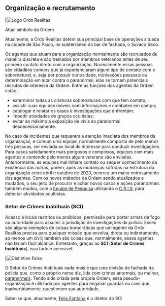 ## Organização e recrutamento[](https://ordemparanormal.fandom.com/wiki/Ordo_Realitas?veaction=edit&section=1 "Editar seção: Organização e recrutamento")

[![Logo Ordo Realitas](https://static.wikia.nocookie.net/ordemparanormal/images/d/d1/Logo_Ordo_Realitas.png/revision/latest/scale-to-width-down/185?cb=20221110231728&path-prefix=pt-br)



Atual símbolo da Ordem

Atualmente, a Ordo Realitas detém sua principal base de operações situada na cidade de São Paulo, no subterrâneo do bar de fachada, o Suvaco Seco.

Os agentes que atuam para a organização normalmente são recrutados de maneira discreta e são treinados por membros veteranos antes de seu primeiro contato direto com a organização. Normalmente essas pessoas são cidadãos comuns que já experienciaram algum tipo de contato com o sobrenatural, e, seja por possuir curiosidade, motivações pessoais ou determinação em lutar contra o paranormal, elas se tornam potenciais recrutas de interesse da Ordem. Entre as funções dos agentes da Ordem estão:

- exterminar todas as criaturas sobrenaturais com que têm contato;
- assistir suas equipes móveis com informações e combates em campo;
- catalogar e relatar os casos e investigações que enfrentam;
- impedir atividades de grupos ocultistas;
- evitar ao máximo a exposição de civis ao paranormal desnecessariamente.

No caso de incidentes que requerem a atenção imediata dos membros da organização, é comum uma equipe, normalmente composta de pelo menos três pessoas, ser enviada ao local de interesse para conduzir investigações. Para casos sabidamente mais perigosos e complexos, equipes com mais agentes e contendo pelo menos algum veterano são enviadas. Anteriormente, as equipes mal tinham contato ou sequer conhecimento da existência das outras, porém, após as mudanças sofridas na estrutura da organização entre abril e outubro de 2020, ocorreu um maior entrosamento dos agentes. Com os novos métodos da Ordem sendo atualizados e mudados, o seu jeito de procurar e achar novos casos e ações paranormais também mudou, com a [Equipe de Pesquisa](https://ordemparanormal.fandom.com/wiki/Equipe_de_Pesquisa_da_Ordem "Equipe de Pesquisa da Ordem") utilizando o [C.R.I.S.](https://ordemparanormal.fandom.com/wiki/C.R.I.S. "C.R.I.S.") para detectar atividades ocultistas.

### Setor de Crimes Inabituais (SCI)[](https://ordemparanormal.fandom.com/wiki/Ordo_Realitas?veaction=edit&section=2 "Editar seção: Setor de Crimes Inabituais (SCI)")

Acesso a locais restritos ou proibidos, permissão para portar armas de fogo ou autoridade para assumir a jurisdição de investigações da polícia. Esses são alguns exemplos de coisas burocráticas que um agente da Ordo Realitas precisa para qualquer missão que envolva, direta ou indiretamente, ao menos um civil; também são coisas que, normalmente, esses agentes não teriam fácil alcance. Entretanto, graças ao **SCI** (**Setor de Crimes Inabituais**), isso tudo é acessível.

[![Distintivo Falso](https://static.wikia.nocookie.net/ordemparanormal/images/e/e0/Distintivo_Falso.png/revision/latest/scale-to-width-down/200?cb=20200816231724&path-prefix=pt-br)


O Setor de Crimes Inabituais nada mais é que uma divisão de fachada da polícia que, como o próprio nome diz, lida com crimes anormais, ou melhor, [paranormais](https://ordemparanormal.fandom.com/wiki/Ocultismo#O_Outro_Lado "Ocultismo"). Tendo sido criada pela própria Ordem, essa pseudo-organização é utilizada por agentes para enganar guardas ou civis que, inadvertidamente, questionem sua autoridade.

Sabe-se que, atualmente, [Felix Fontana](https://ordemparanormal.fandom.com/wiki/Felix_Fontana "Felix Fontana") é o diretor do SCI